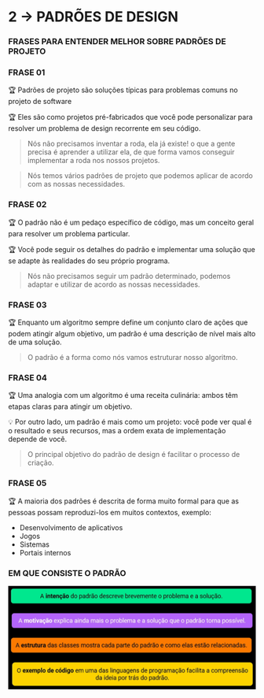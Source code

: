 # 2 → PADRÕES DE DESIGN

### FRASES PARA ENTENDER MELHOR SOBRE PADRÕES DE PROJETO

### FRASE 01

🏆 Padrões de projeto são soluções típicas para problemas comuns no projeto de software 

🏆 Eles são como projetos pré-fabricados que você pode personalizar para resolver um problema de design recorrente em seu código.

> Nós não precisamos inventar a roda, ela já existe! o que a gente precisa é aprender a utilizar ela, de que forma vamos conseguir implementar a roda nos nossos projetos.
> 

> Nós temos vários padrões de projeto que podemos aplicar de acordo com as nossas necessidades.
> 


### FRASE 02

🏆 O padrão não é um pedaço específico de código, mas um conceito geral para resolver um problema particular.

🏆 Você pode seguir os detalhes do padrão e implementar uma solução que se adapte às realidades do seu próprio programa.

> Nós não precisamos seguir um padrão determinado, podemos adaptar e utilizar de acordo as nossas necessidades.
> 


### FRASE 03

🏆 Enquanto um algoritmo sempre define um conjunto claro de ações que podem atingir algum objetivo, um padrão é uma descrição de nível mais alto de uma solução.

> O padrão é a forma como nós vamos estruturar nosso algoritmo.
> 

### FRASE 04

🏆 Uma analogia com um algoritmo é uma receita culinária: ambos têm etapas claras para atingir um objetivo.

💡 Por outro lado, um padrão é mais como um projeto: você pode ver qual é o resultado e seus recursos, mas a ordem exata de implementação depende de você.

> O principal objetivo do padrão de design é facilitar o processo de criação.
> 


### FRASE 05

🏆 A maioria dos padrões é descrita de forma muito formal para que as pessoas possam reproduzi-los em muitos contextos, exemplo:

- Desenvolvimento de aplicativos
- Jogos
- Sistemas
- Portais internos

### EM QUE CONSISTE O PADRÃO

<img width="600" src = "https://github.com/ViniciusSXavier999/Assets/blob/main/P%C3%B3sGradua%C3%A7%C3%A3o/padroesDesign1.png" />
